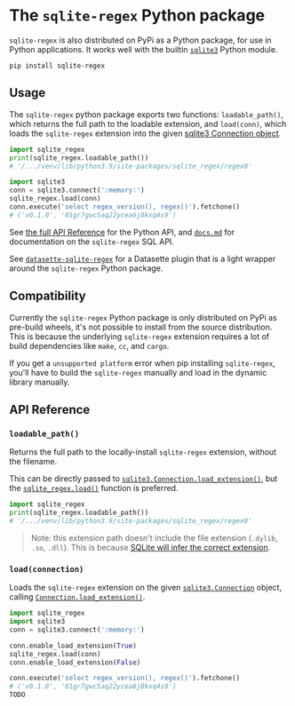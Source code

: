 # The `sqlite-regex` Python package

`sqlite-regex` is also distributed on PyPi as a Python package, for use in Python applications. It works well with the builtin [`sqlite3`](https://docs.python.org/3/library/sqlite3.html) Python module.

```
pip install sqlite-regex
```

## Usage

The `sqlite-regex` python package exports two functions: `loadable_path()`, which returns the full path to the loadable extension, and `load(conn)`, which loads the `sqlite-regex` extension into the given [sqlite3 Connection object](https://docs.python.org/3/library/sqlite3.html#connection-objects).

```python
import sqlite_regex
print(sqlite_regex.loadable_path())
# '/.../venv/lib/python3.9/site-packages/sqlite_regex/regex0'

import sqlite3
conn = sqlite3.connect(':memory:')
sqlite_regex.load(conn)
conn.execute('select regex_version(), regex()').fetchone()
# ('v0.1.0', '01gr7gwc5aq22ycea6j8kxq4s9')
```

See [the full API Reference](#api-reference) for the Python API, and [`docs.md`](../../docs.md) for documentation on the `sqlite-regex` SQL API.

See [`datasette-sqlite-regex`](../datasette_sqlite_regex/) for a Datasette plugin that is a light wrapper around the `sqlite-regex` Python package.

## Compatibility

Currently the `sqlite-regex` Python package is only distributed on PyPi as pre-build wheels, it's not possible to install from the source distribution. This is because the underlying `sqlite-regex` extension requires a lot of build dependencies like `make`, `cc`, and `cargo`.

If you get a `unsupported platform` error when pip installing `sqlite-regex`, you'll have to build the `sqlite-regex` manually and load in the dynamic library manually.

## API Reference

<h3 name="loadable_path"><code>loadable_path()</code></h3>

Returns the full path to the locally-install `sqlite-regex` extension, without the filename.

This can be directly passed to [`sqlite3.Connection.load_extension()`](https://docs.python.org/3/library/sqlite3.html#sqlite3.Connection.load_extension), but the [`sqlite_regex.load()`](#load) function is preferred.

```python
import sqlite_regex
print(sqlite_regex.loadable_path())
# '/.../venv/lib/python3.9/site-packages/sqlite_regex/regex0'
```

> Note: this extension path doesn't include the file extension (`.dylib`, `.so`, `.dll`). This is because [SQLite will infer the correct extension](https://www.sqlite.org/loadext.html#loading_an_extension).

<h3 name="load"><code>load(connection)</code></h3>

Loads the `sqlite-regex` extension on the given [`sqlite3.Connection`](https://docs.python.org/3/library/sqlite3.html#sqlite3.Connection) object, calling [`Connection.load_extension()`](https://docs.python.org/3/library/sqlite3.html#sqlite3.Connection.load_extension).

```python
import sqlite_regex
import sqlite3
conn = sqlite3.connect(':memory:')

conn.enable_load_extension(True)
sqlite_regex.load(conn)
conn.enable_load_extension(False)

conn.execute('select regex_version(), regex()').fetchone()
# ('v0.1.0', '01gr7gwc5aq22ycea6j8kxq4s9')
TODO
```
